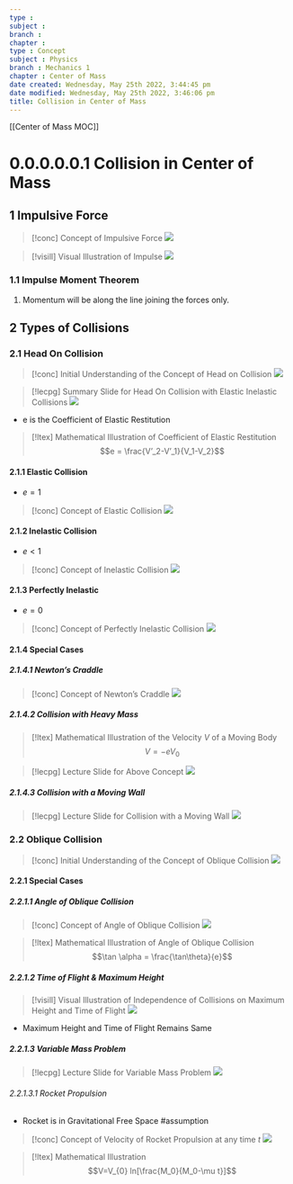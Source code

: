 ```yaml
---
type : 
subject : 
branch :
chapter :
type : Concept
subject : Physics
branch : Mechanics 1
chapter : Center of Mass
date created: Wednesday, May 25th 2022, 3:44:45 pm
date modified: Wednesday, May 25th 2022, 3:46:06 pm
title: Collision in Center of Mass
---
```

[[Center of Mass MOC]]
# 0.0.0.0.0.1 Collision in Center of Mass
## 1 Impulsive Force
>[!conc] Concept of Impulsive Force
>![](https://i.imgur.com/XdxU9yy.png)


>[!visill] Visual Illustration of Impulse
>![](https://i.imgur.com/jSDQ7od.png)


### 1.1 Impulse Moment Theorem
1. Momentum will be along the line joining the forces only.


## 2 Types of Collisions
### 2.1 Head On Collision
>[!conc] Initial Understanding of the Concept of Head on Collision
>![](https://i.imgur.com/n0EH6UQ.png)

>[!lecpg] Summary Slide for Head On Collision with Elastic Inelastic Collisions
>![](https://i.imgur.com/qZmb0Gf.png)

+ e is the Coefficient of Elastic Restitution

>[!ltex] Mathematical Illustration of Coefficient of Elastic Restitution 
>$$e = \frac{V’_2-V’_1}{V_1-V_2}$$

#### 2.1.1 Elastic Collision
+ $e = 1$
>[!conc] Concept of Elastic Collision
>![](https://i.imgur.com/nqudt3o.png)


#### 2.1.2 Inelastic Collision
+ $e < 1$
>[!conc] Concept of Inelastic Collision
>![](https://i.imgur.com/UAk1xTu.png)


#### 2.1.3 Perfectly Inelastic
+ $e=0$
>[!conc] Concept of Perfectly Inelastic Collision
>![](https://i.imgur.com/Q51WQMB.png)


#### 2.1.4 Special Cases
##### 2.1.4.1 Newton’s Craddle
>[!conc] Concept of Newton’s Craddle
>![](https://i.imgur.com/z7PSh3M.png)

##### 2.1.4.2 Collision with Heavy Mass
>[!ltex] Mathematical Illustration of the Velocity $V$ of a Moving Body
>$$V = -eV_{0}$$

>[!lecpg] Lecture Slide for Above Concept
>![](https://i.imgur.com/tEVK617.png)

##### 2.1.4.3 Collision with a Moving Wall
>[!lecpg] Lecture Slide for Collision with a Moving Wall
>![](https://i.imgur.com/067Vsts.png)




### 2.2 Oblique Collision
>[!conc] Initial Understanding of the Concept of Oblique Collision
>![](https://i.imgur.com/lDw3M0l.png)



#### 2.2.1 Special Cases
##### 2.2.1.1 Angle of Oblique Collision
>[!conc] Concept of Angle of Oblique Collision
>![](https://i.imgur.com/RwNmAVz.png)

>[!ltex] Mathematical Illustration of Angle of Oblique Collision
>$$\tan \alpha = \frac{\tan\theta}{e}$$




##### 2.2.1.2 Time of Flight & Maximum Height
>[!visill] Visual Illustration of Independence of Collisions on Maximum Height and Time of Flight
>![](https://i.imgur.com/mmsFggM.png)

+ Maximum Height and Time of Flight Remains Same



##### 2.2.1.3 Variable Mass Problem
>[!lecpg] Lecture Slide for Variable Mass Problem
>![](https://i.imgur.com/VV2vdbo.png)


###### 2.2.1.3.1 Rocket Propulsion
+ Rocket is in Gravitational Free Space #assumption 
>[!conc] Concept of Velocity of Rocket Propulsion at any time $t$
>![](https://i.imgur.com/mRzDsKz.png)


>[!ltex] Mathematical Illustration
>$$V=V_{0} ln[\frac{M_0}{M_0-\mu t}]$$